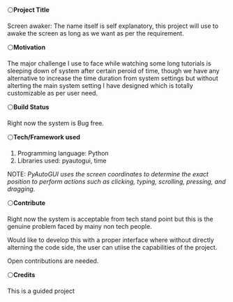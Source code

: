 ⚪**Project Title**

Screen awaker: The name itself is self explanatory, this project will use to awake the screen as long as we want as per the requirement.

⚪**Motivation**

The major challenge I use to face while watching some long tutorials is sleeping down of system after certain peroid of time, though we have any alternative to increase the time duration from system settings but without alterting the main system setting I have designed which is totally customizable as per user need.

⚪**Build Status**

Right now the system is Bug free.

⚪**Tech/Framework used**

1) Programming language: Python
2) Libraries used: pyautogui, time

NOTE: *PyAutoGUI uses the screen coordinates to determine the exact position to perform actions such as clicking, typing, scrolling, pressing, and dragging.* 

⚪**Contribute**

Right now the system is acceptable from tech stand point but this is the genuine problem faced by mainy non tech people.

Would like to develop this with a proper interface where without directly alterning the code side, the user can utiise the capabilities of the project.

Open contributions are needed.

⚪**Credits**

This is a guided project 
